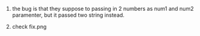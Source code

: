 1. the bug is that they suppose to passing in 2 numbers as num1 and num2 paramenter, but it passed two string instead.
   
2. check fix.png